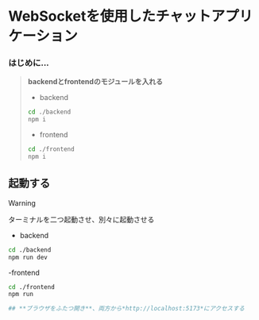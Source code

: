 # WebSocketを使用したチャットアプリケーション

### はじめに...
>**backendとfrontendのモジュールを入れる**
>
>- backend
>```bash
>cd ./backend
>npm i
>```
>
>- frontend
>```bash
>cd ./frontend
>npm i
>```

## 起動する
>[!WARNING]
>ターミナルを二つ起動させ、別々に起動させる

- backend
```bash
cd ./backend
npm run dev
```

-frontend
```bash
cd ./frontend
npm run 

## **ブラウザをふたつ開き**、両方から*http://localhost:5173*にアクセスする